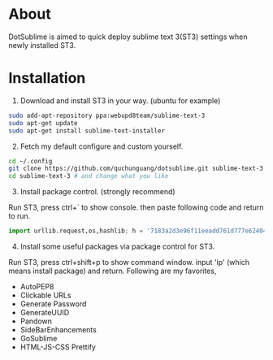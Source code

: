 About
=====

DotSublime is aimed to quick deploy sublime text 3(ST3) settings when newly installed ST3.

Installation
============

1. Download and install ST3 in your way. (ubuntu for example)

```sh
sudo add-apt-repository ppa:webupd8team/sublime-text-3
sudo apt-get update
sudo apt-get install sublime-text-installer
```

2. Fetch my default configure and custom yourself.

```sh
cd ~/.config
git clone https://github.com/quchunguang/dotsublime.git sublime-text-3
cd sublime-text-3 # and change what you like
```

3. Install package control. (strongly recommend)

Run ST3, press ctrl+` to show console. then paste following code and return to run.

```python
import urllib.request,os,hashlib; h = '7183a2d3e96f11eeadd761d777e62404' + 'e330c659d4bb41d3bdf022e94cab3cd0'; pf = 'Package Control.sublime-package'; ipp = sublime.installed_packages_path(); urllib.request.install_opener( urllib.request.build_opener( urllib.request.ProxyHandler()) ); by = urllib.request.urlopen( 'http://sublime.wbond.net/' + pf.replace(' ', '%20')).read(); dh = hashlib.sha256(by).hexdigest(); print('Error validating download (got %s instead of %s), please try manual install' % (dh, h)) if dh != h else open(os.path.join( ipp, pf), 'wb' ).write(by)
```

4. Install some useful packages via package control for ST3.

Run ST3, press ctrl+shift+p to show command window. input 'ip' (which means install package) and return.
Following are my favorites,

* AutoPEP8
* Clickable URLs
* Generate Password
* GenerateUUID
* Pandown
* SideBarEnhancements
* GoSublime
* HTML-JS-CSS Prettify

